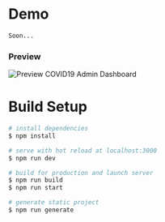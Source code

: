 # Demo

```bash
Soon...
```

### Preview

![Preview COVID19 Admin Dashboard](https://i.ibb.co/zJ0wsLQ/1.jpg)

# Build Setup

```bash
# install dependencies
$ npm install

# serve with hot reload at localhost:3000
$ npm run dev

# build for production and launch server
$ npm run build
$ npm run start

# generate static project
$ npm run generate
```
